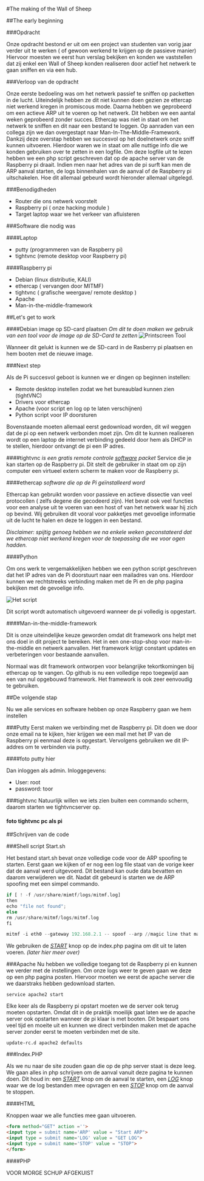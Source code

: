 #The making of the Wall of Sheep

##The early beginning

###Opdracht

Onze opdracht bestond er uit om een project van studenten van vorig jaar verder uit te werken ( of gewoon werkend te krijgen op de passieve manier)
Hiervoor moesten we eerst hun verslag bekijken en konden we vaststellen dat zij enkel een Wall of Sheep konden realiseren door actief het netwerk te gaan sniffen en via een hub.


###Verloop van de opdracht

Onze eerste bedoeling was om het netwerk passief te sniffen op packetten in de lucht. Uiteindelijk hebben ze dit niet kunnen doen gezien ze ettercap niet werkend kregen in promiscous mode. Daarna hebben we geprobeerd om een actieve ARP uit te voeren op het netwerk. Dit hebben we een aantal weken geprobeerd zonder succes. Ethercap was niet in staat om het netwerk te sniffen en dit naar een bestand te loggen. Op aanraden van een collega zijn we dan overgestapt naar Man-In-The-Middle-Framework. Dankzij deze overstap hebben we succesvol op het doelnetwerk onze sniff kunnen uitvoeren. Hierdoor waren we in staat om alle nuttige info die we konden gebruiken over te zetten in een logfile. Om deze logfile uit te lezen hebben we een php script geschreven dat op de apache server van de Raspberry pi draait. Indien men naar het adres van de pi surft kan men de ARP aanval starten, de logs binnenhalen van de aanval of de Raspberry pi uitschakelen. Hoe dit allemaal gebeurd wordt hieronder allemaal uitgelegd.

###Benodigdheden

* Router die ons netwerk voorstelt
* Raspberry pi ( onze hacking module )
* Target laptop waar we het verkeer van afluisteren

###Software die nodig was

####Laptop
* putty (programmeren van de Raspberry pi)
* tightvnc (remote desktop voor Raspberry pi)

####Raspberry pi
* Debian (linux distributie, KALI)
* ethercap ( vervangen door MITMF)
* tightvnc ( grafische weergave/ remote desktop )
* Apache
* Man-in-the-middle-framework

##Let's get to work

####Debian image op SD-card plaatsen
*Om dit te doen maken we gebruik van een tool voor de image op de SD-Card te zetten*
![Printscreen Tool](http://a.fsdn.com/con/app/proj/win32diskimager/screenshots/win32-imagewriter.png)

Wanneer dit gelukt is kunnen we de SD-card in de Rasberry pi plaatsen en hem booten met de nieuwe image.

###Next step

Als de Pi succesvol geboot is kunnen we er dingen op beginnen instellen:
* Remote desktop instellen zodat we het bureaublad kunnen zien (tightVNC)
* Drivers voor ethercap
* Apache (voor script en log op te laten verschijnen)
* Python script voor IP doorsturen

Bovenstaande moeten allemaal eerst gedownload worden, dit wil weggen dat de pi op een netwerk verbonden moet zijn.
Om dit te kunnen realiseren wordt op een laptop de internet verbinding gedeeld door hem als DHCP in te stellen, hierdoor ontvangt de pi een IP adres.

####tightvnc
*is een gratis remote controle [software](http://www.tightvnc.com/) packet*
Service die je kan starten op de Raspberry pi. Dit stelt de gebruiker in staat om op zijn computer een virtueel extern scherm te maken voor de Raspberry pi.

####ethercap
*software die op de Pi geïnstalleerd word*

Ethercap kan gebruikt worden voor passieve en actieve dissectie van veel protocollen ( zelfs degene die gecodeerd zijn).
Het bevat ook veel functies voor een analyse uit te voeren van een host of van het netwerk waar hij zich op bevind.
Wij gebruiken dit vooral voor pakketjes met gevoelige informatie uit de lucht te halen en deze te loggen in een bestand.

*Disclaimer: spijtig genoeg hebben we na enkele weken geconstateerd dat we ethercap niet werkend kregen voor de toepassing die we voor ogen hadden.*

####Python

Om ons werk te vergemakkelijken hebben we een python script geschreven dat het IP adres van de Pi doorstuurt naar een mailadres van ons.
Hierdoor kunnen we rechtstreeks verbinding maken met de Pi en de php pagina bekijken met de gevoelige info.

![*Het script*](http://i63.tinypic.com/14y78jo.png)

Dit script wordt automatisch uitgevoerd wanneer de pi volledig is opgestart.

####Man-in-the-middle-framework

Dit is onze uiteindelijke keuze geworden omdat dit framework ons helpt met ons doel in dit project te bereiken.
Het in een one-stop-shop voor man-in-the-middle en netwerk aanvallen. Het framework krijgt constant updates en verbeteringen voor bestaande aanvallen.

Normaal was dit framework ontworpen voor belangrijke tekortkomingen bij ethercap op te vangen. Op github is nu een volledige repo toegewijd aan een van nul opgebouwd framework. Het framework is ook zeer eenvoudig te gebruiken.

##De volgende stap

Nu we alle services en software hebben op onze Raspberry gaan we hem instellen

###Putty
Eerst maken we verbinding met de Raspberry pi. Dit doen we door onze email na te kijken, hier krijgen we een mail met het IP van de Raspberry pi eenmaal deze is opgestart. Vervolgens gebruiken we dit IP-addres om te verbinden via putty.

####foto putty hier

Dan inloggen als admin. Inloggegevens:  
* User: root 
* password: toor

###tightvnc 
Natuurlijk willen we iets zien buiten een commando scherm, daarom starten we tightvncserver op.
#### foto tightvnc pc als pi

##Schrijven van de code

###Shell script Start.sh

Het bestand start.sh bevat onze volledige code voor de ARP spoofing te starten.
Eerst gaan we kijken of er nog een log file staat van de vorige keer dat de aanval werd uitgevoerd.
Dit bestand kan oude data bevatten en daarom verwijderen we dit.
Nadat dit gebeurd is starten we de ARP spoofing met een simpel commando.
```python
if [ ! -f /usr/share/mimtf/logs/mitmf.log]
then
echo "file not found";
else
rm /usr/share/mitmf/logs/mitmf.log
fi

mitmf -i eth0 --gateway 192.168.2.1 -- spoof --arp //magic line that makes it run
```

We gebruiken de *[START](#vragenobject)* knop op de index.php pagina om dit uit te laten voeren. *(later hier meer over)*


###Apache
Nu hebben we volledige toegang tot de Raspberry pi en kunnen we verder met de instellingen. 
Om onze logs weer te geven gaan we deze op een php pagina posten. Hiervoor moeten we eerst de apache server die we daarstraks hebben gedownload starten. 

```linux
service apache2 start
```
Elke keer als de Raspberry pi opstart moeten we de server ook terug moeten opstarten. Omdat dit in de praktijk moeilijk gaat laten we de apache server ook opstarten wanneer de pi klaar is met booten. Dit bespaart ons veel tijd en moeite uit en kunnen we direct verbinden maken met de apache server zonder eerst te moeten verbinden met de site.

```linux
update-rc.d apache2 defaults
```
###Index.PHP

Als we nu naar de site zouden gaan die op de php server staat is deze leeg. We gaan alles in php schrijven om de aanval vanuit deze pagina te kunnen doen. Dit houd in: een *[START](#START)* knop om de aanval te starten, een *[LOG](#LOG)* knop waar we de log bestanden mee opvragen en een *[STOP](#STOP)* knop om de aanval te stoppen. 

####HTML 

Knoppen waar we alle functies mee gaan uitvoeren.

```html
<form method="GET" action =''>
<input type = submit name='ARP' value = "Start ARP">
<input type = submit name='LOG' value = "GET LOG">
<input type = submit name='STOP' value = "STOP">
</form>
```

####PHP 

VOOR MORGE SCHUP AFGEKUIST



